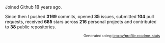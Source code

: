 Joined Github **10** years ago.

Since then I pushed **3169** commits, opened **35** issues, submitted **104** pull requests, received **685** stars across **216** personal projects and contributed to **38** public repositories.

<p align="right"><sub>Generated using <a href="https://github.com/marketplace/actions/profile-readme-stats">teoxoy/profile-readme-stats</a></sub></p>
